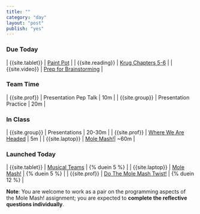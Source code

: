 ```yaml
---
title: ""
category: "day"
layout: "post"
publish: "yes"
---
```


### Due Today

| {{site.tablet}} | [Paint Pot]({{site.todo}}/a6/) | 
| {{site.reading}} | [Krug Chapters 5-6]({{site.todo}}/a5/) |
| {{site.video}} | [Prep for Brainstorming]({{site.todo}}/ma9/) |

### Team Time

| {{site.prof}} | Presentation Pep Talk | 10m |
| {{site.group}} | Presentation Practice | 20m |

### In Class

| {{site.group}} | Presentations | 20-30m |
| {{site.prof}} | [Where We Are Headed]({{site.todo}}/jtp1/) | 5m |
| {{site.laptop}} | [Mole Mash!]({{site.todo}}/ja8/)| ~60m |

### Launched Today

| {{site.tablet}} | [Musical Teams]({{site.todo}}/ma8/)  | {% duein 5 %} |
| {{site.laptop}} | [Mole Mash!]({{site.todo}}/ja8/) |  {% duein 5 %} |
| {{site.prof}}   | [Do The Mole Mash Twist!]({{site.todo}}/jtp1/) | {% duein 12 %} |

**Note**:
You are welcome to work as a pair on the programming aspects of the Mole Mash! assignment; you are expected to **complete the reflective questions individually**.
